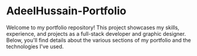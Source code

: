# AdeelHussain-Portfolio
Welcome to my portfolio repository! This project showcases my skills, experience, and projects as a full-stack developer and graphic designer. Below, you'll find details about the various sections of my portfolio and the technologies I've used.
